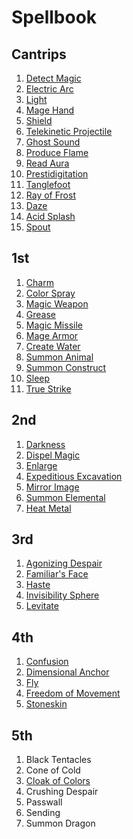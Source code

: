 # Spellbook

## Cantrips

1. [Detect Magic](https://pf2.d20pfsrd.com/spell/detect-magic/)
1. [Electric Arc](https://pf2.d20pfsrd.com/spell/electric-arc/)
1. [Light](https://pf2.d20pfsrd.com/spell/light/)
1. [Mage Hand](https://pf2.d20pfsrd.com/spell/mage-hand/)
1. [Shield](https://pf2.d20pfsrd.com/spell/shield/)
1. [Telekinetic Projectile](https://pf2.d20pfsrd.com/spell/telekinetic-projectile/)
1. [Ghost Sound](https://pf2.d20pfsrd.com/spell/ghost-sound/)
1. [Produce Flame](https://pf2.d20pfsrd.com/spell/produce-flame/)
1. [Read Aura](https://pf2.d20pfsrd.com/spell/read-aura/)
1. [Prestidigitation](https://pf2.d20pfsrd.com/spell/prestidigitation/)
1. [Tanglefoot](https://pf2srd.com/spell/tanglefoot/)
1. [Ray of Frost](https://pf2.d20pfsrd.com/spell/ray-of-frost/)
1. [Daze](https://pf2.d20pfsrd.com/spell/daze/)
1. [Acid Splash](https://pf2.d20pfsrd.com/spell/acid-splash/)
1. [Spout](https://2e.aonprd.com/Spells.aspx?ID=1002)

## 1st

1. [Charm](https://pf2srd.com/spell/charm/)
1. [Color Spray](https://pf2.d20pfsrd.com/spell/color-spray/)
1. [Magic Weapon](https://pf2.d20pfsrd.com/spell/magic-weapon/)
1. [Grease](https://pf2.d20pfsrd.com/spell/grease/)
1. [Magic Missile](https://pf2.d20pfsrd.com/spell/magic-missile/)
1. [Mage Armor](https://pf2.d20pfsrd.com/spell/mage-armor/)
1. [Create Water](https://pf2.d20pfsrd.com/spell/create-water/)
1. [Summon Animal](https://2e.aonprd.com/Spells.aspx?ID=316)
1. [Summon Construct](https://2e.aonprd.com/Spells.aspx?ID=318)
1. [Sleep](https://pf2.d20pfsrd.com/spell/sleep/)
1. [True Strike](https://2e.aonprd.com/Spells.aspx?ID=345)

## 2nd

1. [Darkness](https://pf2.d20pfsrd.com/spell/darkness/)
1. [Dispel Magic](https://pf2.d20pfsrd.com/spell/dispel-magic/)
1. [Enlarge](https://pf2.d20pfsrd.com/spell/enlarge/)
1. [Expeditious Excavation](https://pf2.d20pfsrd.com/spell/expeditious-excavation)
1. [Mirror Image](https://pf2.d20pfsrd.com/spell/mirror-image/)
1. [Summon Elemental](https://2e.aonprd.com/Spells.aspx?ID=320)
1. [Heat Metal](https://pf2.d20pfsrd.com/spell/heat-metal/)

## 3rd

1. [Agonizing Despair](https://pf2.d20pfsrd.com/spell/agonizing-despair/)
1. [Familiar's Face](https://pf2.d20pfsrd.com/spell/familiars-face/)
1. [Haste](https://pf2.d20pfsrd.com/spell/haste/)
1. [Invisibility Sphere](https://pf2.d20pfsrd.com/spell/invisibility-sphere/)
1. [Levitate](https://pf2.d20pfsrd.com/spell/levitate/)

## 4th

1. [Confusion](https://pf2.d20pfsrd.com/spell/confusion/)
1. [Dimensional Anchor](https://pf2.d20pfsrd.com/spell/dimension-door/)
1. [Fly](https://pf2.d20pfsrd.com/spell/fly/)
1. [Freedom of Movement](https://pf2.d20pfsrd.com/spell/freedom-of-movement/)
1. [Stoneskin](https://pf2.d20pfsrd.com/spell/stoneskin/)

## 5th

1. Black Tentacles
1. Cone of Cold
1. [Cloak of Colors](https://2e.aonprd.com/Spells.aspx?ID=41)
1. Crushing Despair
1. Passwall
1. Sending
1. Summon Dragon


